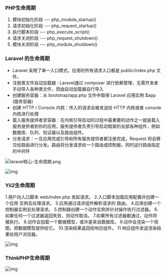 ### PHP生命周期

1. 模块初始化阶段  ---   php_module_startup()
2. 请求初始化阶段  ---   php_request_startup()
3. 执行脚本阶段     ---   php_execute_script()
4. 请求关闭阶段     ---   php_request_shutdown()
5. 模块关闭阶段     ---   php_module_shutdown()

 

### Laravel 的生命周期

- Laravel 采用了单一入口模式，应用的所有请求入口都是 public/index.php 文件。
- 注册类文件自动加载器 : Laravel通过 composer 进行依赖管理，无需开发者手动导入各种类文件，而由自动加载器自行导入
- 创建服务容器：从 bootstrap/app.php 文件中取得 Laravel 应用实例 $app (服务容器)
- 创建 HTTP / Console 内核：传入的请求会被发送给 HTTP 内核或者 console 内核进行处理
- 载入服务提供者至容器：在内核引导启动的过程中最重要的动作之一就是载入服务提供者到你的应用，服务提供者负责引导启动框架的全部各种组件，例如数据库、队列、验证器以及路由组件。
- 分发请求：一旦应用完成引导和所有服务提供者都注册完成，Request 将会移交给路由进行分发。路由将分发请求给一个路由或控制器，同时运行路由指定的中间件

![laravel核心-生命周期.png](https://upload-images.jianshu.io/upload_images/6943526-feef0b16f1185067.png?imageMogr2/auto-orient/strip%7CimageView2/2/w/1240)

![img](http://upload-images.jianshu.io/upload_images/6943526-9911f95a9c1ba73f?imageMogr2/auto-orient/strip%7CimageView2/2/w/1240)



### Yii2生命周期

1.用户向入口脚本 web/index.php 发起请求。
2.入口脚本加载应用配置并创建一个应用 实例去处理请求。
3.应用通过请求组件解析请求的 路由。
4.应用创建一个控制器实例去处理请求。
5.控制器创建一个动作实例并针对操作执行过滤器。
6.如果任何一个过滤器返回失败，则动作取消。
7.如果所有过滤器都通过，动作将被执行。
8.动作会加载一个数据模型，或许是来自数据库。
9.动作会渲染一个视图，把数据模型提供给它。
10.渲染结果返回给响应组件。
11.响应组件发送渲染结果给用户浏览器。

![img](http://upload-images.jianshu.io/upload_images/6943526-d41128d444d9240e?imageMogr2/auto-orient/strip%7CimageView2/2/w/1240)



### ThinkPHP生命周期

![img](http://upload-images.jianshu.io/upload_images/6943526-14b9bdbf1a24539e?imageMogr2/auto-orient/strip%7CimageView2/2/w/1240)

 

 
